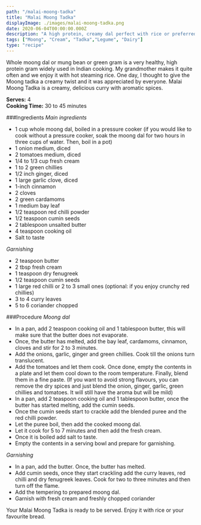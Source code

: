 ```yaml
---
path: "/malai-moong-tadka"
title: "Malai Moong Tadka"
displayImage: ./images/malai-moong-tadka.png
date: 2020-06-04T00:00:00.000Z
description: "A high protein, creamy dal perfect with rice or preferred bread."
tags: ["Moong", "Cream", "Tadka","Legume", "Dairy"]
type: "recipe"
---
```


Whole moong dal or mung bean or green gram is a very healthy, high protein gram widely used in Indian cooking. My grandmother makes it quite often and we enjoy it with hot steaming rice. One day, I thought to give the Moong tadka a creamy twist and it was appreciated by everyone. Malai Moong Tadka is a creamy, delicious curry with aromatic spices.

**Serves:** 4\
**Cooking Time:** 30 to 45 minutes

###Ingredients
*Main ingredients*
- 1 cup whole moong dal, boiled in a pressure cooker (if you would like to cook without a pressure cooker, soak the moong dal for two hours in three cups of water. Then, boil in a pot)
- 1 onion medium, diced 
- 2 tomatoes medium, diced
- 1/4 to 1/3 cup fresh cream
- 1 to 2 green chillies
- 1/2 inch ginger, diced
- 1 large garlic clove, diced
- 1-inch cinnamon
- 2 cloves
- 2 green cardamoms
- 1 medium bay leaf
- 1/2 teaspoon red chilli powder
- 1/2 teaspoon cumin seeds
- 2 tablespoon unsalted butter
- 4 teaspoon cooking oil
- Salt to taste

*Garnishing*
- 2 teaspoon butter
- 2 tbsp fresh cream
- 1 teaspoon dry fenugreek
- 1/2 teaspoon cumin seeds
- 1 large red chilli or 2 to 3 small ones (optional: if you enjoy crunchy red chillies)
- 3 to 4 curry leaves
- 5 to 6 coriander chopped

###Procedure
*Moong dal*
- In a pan, add 2 teaspoon cooking oil and 1 tablespoon butter, this will make sure that the butter does not evaporate. 
- Once, the butter has melted, add the bay leaf, cardamoms, cinnamon, cloves and stir for 2 to 3 minutes. 
- Add the onions, garlic, ginger and green chillies. Cook till the onions turn translucent. 
- Add the tomatoes and let them cook. Once done, empty the contents in a plate and let them cool down to the room temperature. Finally, blend them in a fine paste. (If you want to avoid strong flavours, you can remove the dry spices and just blend the onion, ginger, garlic, green chillies and tomatoes. It will still have the aroma but will be mild)
- In a pan, add 2 teaspoon cooking oil and 1 tablespoon butter, once the butter has started melting, add the cumin seeds. 
- Once the cumin seeds start to crackle add the blended puree and the red chilli powder. 
- Let the puree boil, then add the cooked moong dal. 
- Let it cook for 5 to 7 minutes and then add the fresh cream.
- Once it is boiled add salt to taste. 
- Empty the contents in a serving bowl and prepare for garnishing. 

*Garnishing*
- In a pan, add the butter. Once, the butter has melted. 
- Add cumin seeds, once they start crackling add the curry leaves, red chilli and dry fenugreek leaves. Cook for two to three minutes and then turn off the flame. 
- Add the tempering to prepared moong dal. 
- Garnish with fresh cream and freshly chopped coriander

Your Malai Moong Tadka is ready to be served. Enjoy it with rice or your favourite bread. 

